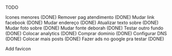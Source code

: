 TODO

Icones menores (DONE)
Remover pag atendimento (DONE)
Mudar link facebook (DONE)
Mudar endereço (DONE)
Atualizar texto sobre (DONE)
Mudar foto sobre (DONE)
Mudar fonte deborah (DONE)
Testar outro fundo (DONE)
Colocar analytics (DONE)
Comprar dominio (DONE)
Configurar DNS (DONE)
Colocar mais posts (DONE)
Fazer ads no google pra testar (DONE)

Add favicon
